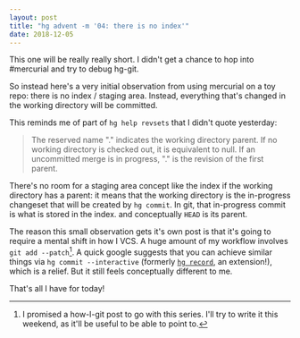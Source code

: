 ```yaml
---
layout: post
title: "hg advent -m '04: there is no index'"
date: 2018-12-05
---
```


This one will be really really short. I didn't get a chance to hop into
#mercurial and try to debug hg-git.

So instead here's a very initial observation from using mercurial on a toy
repo: there is no index / staging area. Instead, everything that's changed in
the working directory will be committed.

This reminds me of part of `hg help revsets` that I didn't quote yesterday:

> The reserved name "." indicates the working directory parent. If no working
> directory is checked out, it is equivalent to null. If an uncommitted merge
> is in progress, "." is the revision of the first parent.

There's no room for a staging area concept like the index if the working
directory has a parent: it means that the working directory is the in-progress
changeset that will be created by `hg commit`. In git, that in-progress commit
is what is stored in the index. and conceptually `HEAD` is its parent.

The reason this small observation gets it's own post is that it's going to
require a mental shift in how I VCS. A huge amount of my workflow involves `git
add --patch`[^how-i-git]. A quick google suggests that you can achieve similar
things via `hg commit --interactive` (formerly [`hg record`][hg-record], an
extension!), which is a relief. But it still feels conceptually different to
me.

[hg-record]: https://www.mercurial-scm.org/wiki/RecordExtension
[^how-i-git]:  I promised a how-I-git post to go with this series. I'll try to write it this weekend, as it'll be useful to be able to point to.

That's all I have for today!
